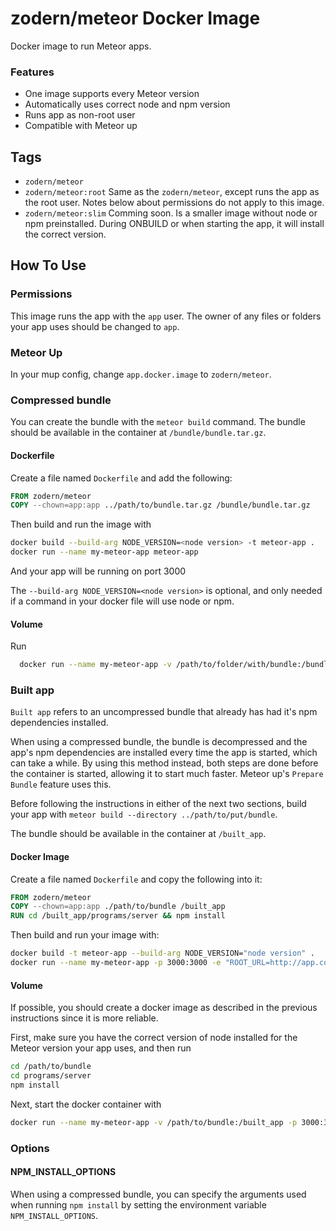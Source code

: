zodern/meteor Docker Image
===

Docker image to run Meteor apps.

### Features

- One image supports every Meteor version
- Automatically uses correct node and npm version
- Runs app as non-root user
- Compatible with Meteor up

## Tags

- `zodern/meteor`
- `zodern/meteor:root` Same as the `zodern/meteor`, except runs the app as the root user. Notes below about permissions do not apply to this image.
- `zodern/meteor:slim` Comming soon. Is a smaller image without node or npm preinstalled. During ONBUILD or when starting the app, it will install the correct version.

## How To Use

### Permissions

This image runs the app with the `app` user. The owner of any files or folders your app uses should be changed to `app`.

### Meteor Up

In your mup config, change `app.docker.image` to `zodern/meteor`.

### Compressed bundle

You can create the bundle with the `meteor build` command. The bundle should be available in the container at `/bundle/bundle.tar.gz`.

#### Dockerfile

Create a file named `Dockerfile` and add the following:

```Dockerfile
FROM zodern/meteor
COPY --chown=app:app ../path/to/bundle.tar.gz /bundle/bundle.tar.gz
```

Then build and run the image with

```bash
docker build --build-arg NODE_VERSION=<node version> -t meteor-app .
docker run --name my-meteor-app meteor-app
```

And your app will be running on port 3000

The `--build-arg NODE_VERSION=<node version>` is optional, and only needed if a command in your docker file will use node or npm.

#### Volume

Run

```bash
  docker run --name my-meteor-app -v /path/to/folder/with/bundle:/bundle -p 3000:3000 -e "ROOT_URL=http://app.com" zodern/meteor
```

### Built app

`Built app` refers to an uncompressed bundle that already has had it's npm dependencies installed.

When using a compressed bundle, the bundle is decompressed and the app's npm dependencies are installed every time the app is started, which can take a while. By using this method instead, both steps are done before the container is started, allowing it to start much faster. Meteor up's `Prepare Bundle` feature uses this.

Before following the instructions in either of the next two sections, build your app with `meteor build --directory ../path/to/put/bundle`.

The bundle should be available in the container at `/built_app`.

#### Docker Image

Create a file named `Dockerfile` and copy the following into it:

```Dockerfile
FROM zodern/meteor
COPY --chown=app:app ./path/to/bundle /built_app
RUN cd /built_app/programs/server && npm install
```

Then build and run your image with:

```bash
docker build -t meteor-app --build-arg NODE_VERSION="node version" .
docker run --name my-meteor-app -p 3000:3000 -e "ROOT_URL=http://app.com" meteor-app
```

#### Volume

If possible, you should create a docker image as described in the previous instructions since it is more reliable.

First, make sure you have the correct version of node installed for the Meteor version your app uses, and then run

```bash
cd /path/to/bundle
cd programs/server
npm install
```

Next, start the docker container with

```bash
docker run --name my-meteor-app -v /path/to/bundle:/built_app -p 3000:3000 -e "ROOT_URL=http://app.com" zodern/meteor
```

### Options

#### NPM_INSTALL_OPTIONS

When using a compressed bundle, you can specify the arguments used when running `npm install` by setting the environment variable `NPM_INSTALL_OPTIONS`.
